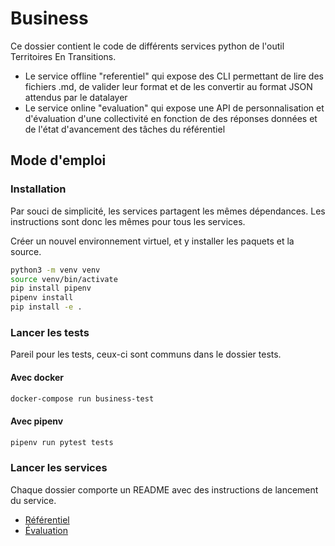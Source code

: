 # Business
Ce dossier contient le code de différents services python de l'outil Territoires En Transitions. 
 - Le service offline "referentiel" qui expose des CLI permettant de lire des fichiers .md, de valider leur format et de les convertir au format JSON attendus par le datalayer
 - Le service online "evaluation" qui expose une API de personnalisation et d'évaluation d'une collectivité en fonction de des réponses données et de l'état d'avancement des tâches du référentiel 

## Mode d'emploi 
### Installation
Par souci de simplicité, les services partagent les mêmes dépendances. 
Les instructions sont donc les mêmes pour tous les services. 

Créer un nouvel environnement virtuel, et y installer les paquets et la source.

```sh
python3 -m venv venv 
source venv/bin/activate 
pip install pipenv
pipenv install 
pip install -e .
```

### Lancer les tests
Pareil pour les tests, ceux-ci sont communs dans le dossier tests. 

#### Avec docker
```sh
docker-compose run business-test
```

#### Avec pipenv
```sh
pipenv run pytest tests
```

### Lancer les services
Chaque dossier comporte un README avec des instructions de lancement du service. 
- [Référentiel](./business/referentiel/README.md)
- [Évaluation](./business/evaluation/README.md)
